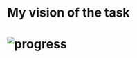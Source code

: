 <h1> My vision of the task <h1>
  
![progress](https://user-images.githubusercontent.com/40591640/229325154-dcdc481f-c468-492f-ba57-ebb7d6556f1e.png)



